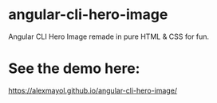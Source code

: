 # angular-cli-hero-image
Angular CLI Hero Image remade in pure HTML &amp; CSS for fun.
# See the demo here: 
https://alexmayol.github.io/angular-cli-hero-image/
